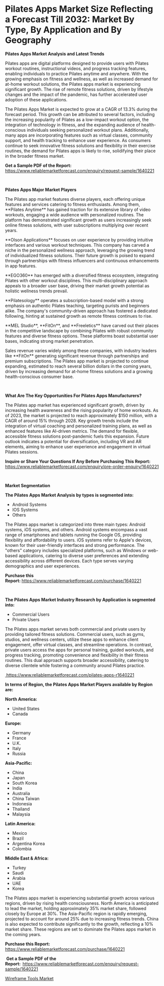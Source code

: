 <p><h1>Pilates Apps Market Size Reflecting a Forecast Till 2032: Market By Type, By Application and By Geography</h1></p><p><strong>Pilates Apps Market Analysis and Latest Trends</strong></p>
<p><p>Pilates apps are digital platforms designed to provide users with Pilates workout routines, instructional videos, and progress tracking features, enabling individuals to practice Pilates anytime and anywhere. With the growing emphasis on fitness and wellness, as well as increased demand for at-home workout solutions, the Pilates apps market is experiencing significant growth. The rise of remote fitness solutions, driven by lifestyle changes and the impact of the pandemic, has further accelerated user adoption of these applications.</p><p>The Pilates Apps Market is expected to grow at a CAGR of 13.3% during the forecast period. This growth can be attributed to several factors, including the increasing popularity of Pilates as a low-impact workout option, the integration of technology in fitness, and the expanding audience of health-conscious individuals seeking personalized workout plans. Additionally, many apps are incorporating features such as virtual classes, community support, and health tracking to enhance user experience. As consumers continue to seek innovative fitness solutions and flexibility in their exercise routines, the demand for Pilates apps is likely to rise, solidifying their place in the broader fitness market.</p></p>
<p><strong>Get a Sample PDF of the Report:&nbsp;</strong> <a href="https://www.reliablemarketforecast.com/enquiry/request-sample/1640221?utm_campaign=3103&utm_medium=2&utm_source=Github&utm_content=ia&utm_term=05032025&utm_id=pilates-apps">https://www.reliablemarketforecast.com/enquiry/request-sample/1640221</a></p>
<p>&nbsp;</p>
<p><strong>Pilates Apps Major Market Players</strong></p>
<p><p>The Pilates app market features diverse players, each offering unique features and services catering to fitness enthusiasts. Among them, **Pilates Anytime** has gained traction for its extensive library of video workouts, engaging a wide audience with personalized routines. The platform has demonstrated significant growth as users increasingly seek online fitness solutions, with user subscriptions multiplying over recent years.</p><p>**Olson Applications** focuses on user experience by providing intuitive interfaces and various workout techniques. This company has carved a niche in the personalized wellness approach, leveraging the growing trend of individualized fitness solutions. Their future growth is poised to expand through partnerships with fitness influencers and continuous enhancements in app features.</p><p>**EGO360** has emerged with a diversified fitness ecosystem, integrating Pilates with other workout disciplines. This multi-disciplinary approach appeals to a broader user base, driving their market growth potential as holistic wellness trends prevail. </p><p>**Pilatesology** operates a subscription-based model with a strong emphasis on authentic Pilates teaching, targeting purists and beginners alike. The company's community-driven approach has fostered a dedicated following, hinting at sustained growth as remote fitness continues to rise.</p><p>**MEL Studio**, **FitOn**, and **Freeletics** have carved out their places in the competitive landscape by combining Pilates with robust community features and diverse fitness options. These platforms boast substantial user bases, indicating strong market penetration.</p><p>Sales revenue varies widely among these companies, with industry leaders like **FitOn** generating significant revenue through partnerships and premium subscriptions. The Pilates app market is projected to continue expanding, estimated to reach several billion dollars in the coming years, driven by increasing demand for at-home fitness solutions and a growing health-conscious consumer base.</p></p>
<p>&nbsp;</p>
<p><strong>What Are The Key Opportunities For Pilates Apps Manufacturers?</strong></p>
<p><p>The Pilates app market has experienced significant growth, driven by increasing health awareness and the rising popularity of home workouts. As of 2023, the market is projected to reach approximately $150 million, with a CAGR of around 15% through 2028. Key growth trends include the integration of virtual coaching and personalized training plans, as well as enhanced features like AI-driven metrics. The demand for flexible, accessible fitness solutions post-pandemic fuels this expansion. Future outlook indicates a potential for diversification, including VR and AR elements, aiming to enhance user experience and engagement in virtual Pilates sessions.</p></p>
<p><strong>Inquire or Share Your Questions If Any Before Purchasing This Report:</strong> <a href="https://www.reliablemarketforecast.com/enquiry/pre-order-enquiry/1640221?utm_campaign=3103&utm_medium=2&utm_source=Github&utm_content=ia&utm_term=05032025&utm_id=pilates-apps">https://www.reliablemarketforecast.com/enquiry/pre-order-enquiry/1640221</a></p>
<p>&nbsp;</p>
<p><strong>Market Segmentation</strong></p>
<p><strong>The Pilates Apps Market Analysis by types is segmented into:</strong></p>
<p><ul><li>Android Systems</li><li>IOS Systems</li><li>Others</li></ul></p>
<p><p>The Pilates apps market is categorized into three main types: Android systems, iOS systems, and others. Android systems encompass a vast range of smartphones and tablets running the Google OS, providing flexibility and affordability to users. iOS systems refer to Apple's devices, known for their user-friendly interfaces and strong performance. The "others" category includes specialized platforms, such as Windows or web-based applications, catering to diverse user preferences and extending accessibility across different devices. Each type serves varying demographics and user experiences.</p></p>
<p><strong>Purchase this Report:&nbsp;</strong><a href="https://www.reliablemarketforecast.com/purchase/1640221?utm_campaign=3103&utm_medium=2&utm_source=Github&utm_content=ia&utm_term=05032025&utm_id=pilates-apps">https://www.reliablemarketforecast.com/purchase/1640221</a></p>
<p>&nbsp;</p>
<p><strong>The Pilates Apps Market Industry Research by Application is segmented into:</strong></p>
<p><ul><li>Commercial Users</li><li>Private Users</li></ul></p>
<p><p>The Pilates apps market serves both commercial and private users by providing tailored fitness solutions. Commercial users, such as gyms, studios, and wellness centers, utilize these apps to enhance client engagement, offer virtual classes, and streamline operations. In contrast, private users access the apps for personal training, guided workouts, and progress tracking, promoting convenience and flexibility in their fitness routines. This dual approach supports broader accessibility, catering to diverse clientele while fostering a community around Pilates practice.</p></p>
<p><a href="https://www.reliablemarketforecast.com/pilates-apps-r1640221?utm_campaign=3103&utm_medium=2&utm_source=Github&utm_content=ia&utm_term=05032025&utm_id=pilates-apps">&nbsp;https://www.reliablemarketforecast.com/pilates-apps-r1640221</a></p>
<p><strong>In terms of Region, the Pilates Apps Market Players available by Region are:</strong></p>
<p>
    <p> <strong> North America: </strong>
        <ul>
            <li>United States</li>
            <li>Canada</li>
        </ul>
        </p> 
    <p> <strong> Europe: </strong>
        <ul>
            <li>Germany</li>
            <li>France</li>
            <li>U.K.</li>
            <li>Italy</li>
            <li>Russia</li>
        </ul>
        </p> 
    <p> <strong> Asia-Pacific: </strong>
        <ul>
            <li>China</li>
            <li>Japan</li>
            <li>South Korea</li>
            <li>India</li>
            <li>Australia</li>
            <li>China Taiwan</li>
            <li>Indonesia</li>
            <li>Thailand</li>
            <li>Malaysia</li>
        </ul>
        </p> 
    <p> <strong> Latin America: </strong>
        <ul>
            <li>Mexico</li>
            <li>Brazil</li>
            <li>Argentina Korea</li>
            <li>Colombia</li>
        </ul>
        </p> 
    <p> <strong> Middle East & Africa: </strong>
        <ul>
            <li>Turkey</li>
            <li>Saudi</li>
            <li>Arabia</li>
            <li>UAE</li>
            <li>Korea</li>
        </ul>
    </p>
    </p>
<p><p>The Pilates apps market is experiencing substantial growth across various regions, driven by rising health consciousness. North America is anticipated to lead the market, holding approximately 35% market share, followed closely by Europe at 30%. The Asia-Pacific region is rapidly emerging, projected to account for around 25% due to increasing fitness trends. China is also expected to contribute significantly to the growth, reflecting a 10% market share. These regions are set to dominate the Pilates apps market in the coming years.</p></p>
<p><strong>Purchase this Report: </strong><a href="https://www.reliablemarketforecast.com/purchase/1640221?utm_campaign=3103&utm_medium=2&utm_source=Github&utm_content=ia&utm_term=05032025&utm_id=pilates-apps">https://www.reliablemarketforecast.com/purchase/1640221</a></p>
<p>&nbsp;<strong>Get a Sample PDF of the Report:&nbsp;&nbsp;</strong><a href="https://www.reliablemarketforecast.com/enquiry/request-sample/1640221?utm_campaign=3103&utm_medium=2&utm_source=Github&utm_content=ia&utm_term=05032025&utm_id=pilates-apps">https://www.reliablemarketforecast.com/enquiry/request-sample/1640221</a></p>
<p><strong></strong></p>
<p><p><a href="https://github.com/pidlisseas/Market-Research-Report-List-1/blob/main/wireframe-tools-market.md?utm_campaign=3103&utm_medium=2&utm_source=Github&utm_content=ia&utm_term=05032025&utm_id=pilates-apps">Wireframe Tools Market</a></p></p>